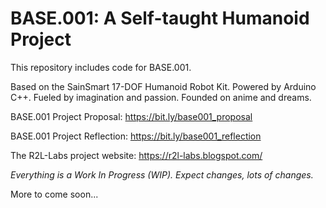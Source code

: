 # BASE.001: A Self-taught Humanoid Project

This repository includes code for BASE.001.

Based on the SainSmart 17-DOF Humanoid Robot Kit. Powered by Arduino C++. Fueled by imagination and passion. Founded on anime and dreams.

BASE.001 Project Proposal:      https://bit.ly/base001_proposal

BASE.001 Project Reflection:    https://bit.ly/base001_reflection

The R2L-Labs project website: https://r2l-labs.blogspot.com/

*Everything is a Work In Progress (WIP). Expect changes, lots of changes.*

More to come soon...
